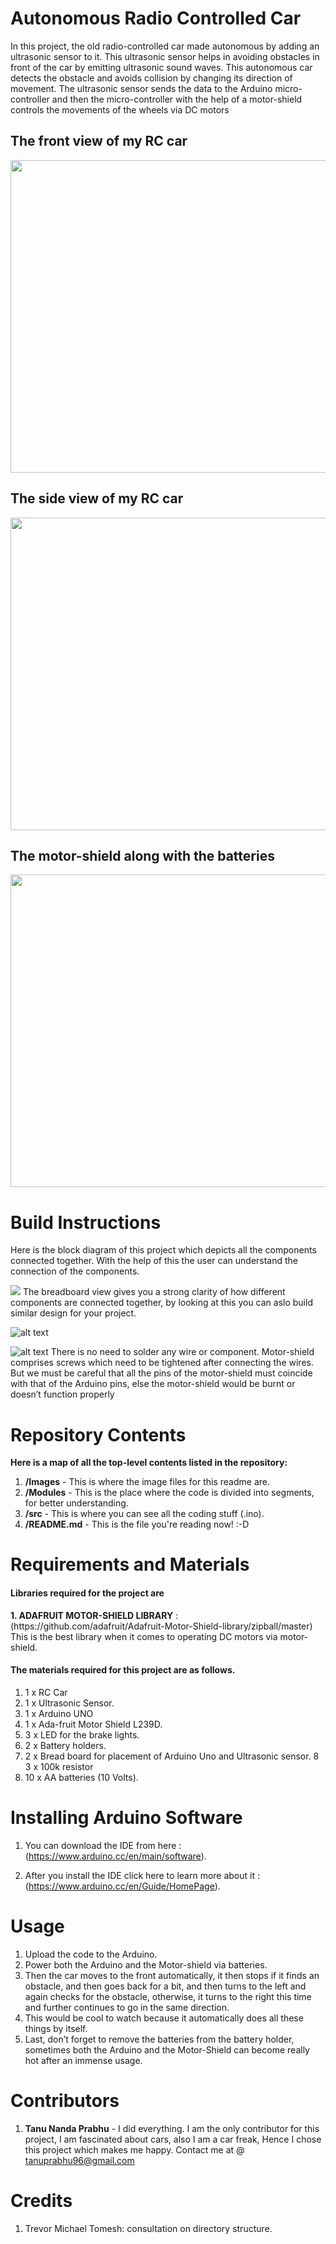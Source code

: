# Autonomous Radio Controlled Car
In this project, the old radio-controlled car made autonomous by adding an ultrasonic sensor to it. This ultrasonic sensor helps in avoiding obstacles in front of the car by emitting ultrasonic sound waves. This autonomous car detects the obstacle and avoids collision by changing its direction of movement. The ultrasonic sensor sends the data to the Arduino micro-controller and then the micro-controller with the help of a motor-shield controls the movements of the wheels via DC motors<h2>The front view of my RC car</h2>
<img src="Images/Front_View.jpg"  width="800" height="500">
<h2> The side view of my RC car</h2>
 <img src="Images/Side_View.jpg"  width="800" height="500">
 <h2> The motor-shield along with the batteries</h2>
  <img src="Images/Motor_shield1.jpg"  width="800" height="500">

 # Build Instructions
 
 Here is the block diagram of this project which depicts all the components connected together. With the help of this the user can understand the connection of the components.


 <img src="Images/Block.PNG">
 The breadboard view gives you a strong clarity of how different components are connected together, by looking at this you can aslo build similar design for your project.
 
![alt text](https://github.com/Tanu-N-Prabhu/Autonomous-RC-Car/blob/master/Images/Final.jpg)

![alt text](https://github.com/Tanu-N-Prabhu/Autonomous-RC-Car/blob/master/Images/Circuit.jpg)
There is no need to solder any wire or component. Motor-shield comprises screws which need to be tightened after connecting the wires. But we must be careful that all the pins of the motor-shield must coincide with that of the Arduino pins, else the motor-shield would be burnt or doesn’t function properly
# Repository Contents
__Here is a map of all the top-level contents listed in the repository:__
1. __/Images__ - This is where the image files for this readme are.
2. __/Modules__ - This is the place where the code is divided into segments, for better understanding.
3. __/src__ - This is where you can see all the coding stuff (.ino).
4. __/README.md__ - This is the file you're reading now! :-D


# Requirements and Materials
<h4> Libraries required for the project are </h4>
 <b>1. ADAFRUIT MOTOR-SHIELD LIBRARY</b> : (https://github.com/adafruit/Adafruit-Motor-Shield-library/zipball/master)
This is the best library when it comes to operating DC motors via motor-shield.
<h4> The materials required for this project are as follows.</h2>

1. 1 x RC Car
2. 1 x Ultrasonic Sensor.
3. 1 x Arduino UNO
4. 1 x Ada-fruit Motor Shield L239D. 
5. 3 x LED for the brake lights.
6. 2 x Battery holders.
7. 2 x Bread board for placement of Arduino Uno and Ultrasonic sensor.
8  3 x 100k resistor
9. 10 x AA batteries (10 Volts).


# Installing Arduino Software

1. You can download the IDE from here : (https://www.arduino.cc/en/main/software).

2. After you install the IDE click here to learn more about it : (https://www.arduino.cc/en/Guide/HomePage).

# Usage

1. Upload the code to the Arduino.
2. Power both the Arduino and the Motor-shield via batteries.
3. Then the car moves to the front automatically, it then stops if it finds an obstacle, and then goes back for a bit, and then turns to the left and again checks for the obstacle, otherwise, it turns to the right this time and further continues to go in the same       direction.
4. This would be cool to watch because it automatically does all these things by itself.
5. Last, don’t forget to remove the batteries from the battery holder, sometimes both the Arduino and the Motor-Shield can become really hot after an immense usage.


# Contributors
1. <b>Tanu Nanda Prabhu</b> - I did everything. I am the only contributor for this project, I am fascinated about cars, also I am a car freak, Hence I chose this project which makes me happy. Contact me at @ tanuprabhu96@gmail.com

# Credits
1. Trevor Michael Tomesh: consultation on directory structure.

